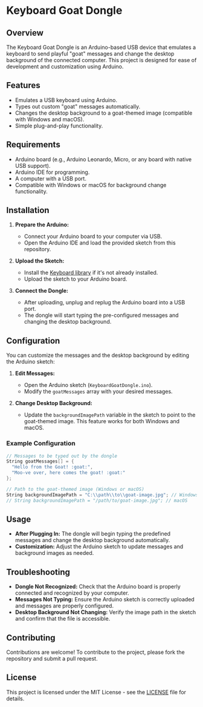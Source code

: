 # Keyboard Goat Dongle

## Overview

The Keyboard Goat Dongle is an Arduino-based USB device that emulates a keyboard to send playful "goat" messages and change the desktop background of the connected computer. This project is designed for ease of development and customization using Arduino.

## Features

- Emulates a USB keyboard using Arduino.
- Types out custom "goat" messages automatically.
- Changes the desktop background to a goat-themed image (compatible with Windows and macOS).
- Simple plug-and-play functionality.

## Requirements

- Arduino board (e.g., Arduino Leonardo, Micro, or any board with native USB support).
- Arduino IDE for programming.
- A computer with a USB port.
- Compatible with Windows or macOS for background change functionality.

## Installation

1. **Prepare the Arduino:**
   - Connect your Arduino board to your computer via USB.
   - Open the Arduino IDE and load the provided sketch from this repository.

2. **Upload the Sketch:**
   - Install the [Keyboard library](https://www.arduino.cc/en/Reference/Keyboard) if it's not already installed.
   - Upload the sketch to your Arduino board.

3. **Connect the Dongle:**
   - After uploading, unplug and replug the Arduino board into a USB port.
   - The dongle will start typing the pre-configured messages and changing the desktop background.

## Configuration

You can customize the messages and the desktop background by editing the Arduino sketch:

1. **Edit Messages:**
   - Open the Arduino sketch (`KeyboardGoatDongle.ino`).
   - Modify the `goatMessages` array with your desired messages.

2. **Change Desktop Background:**
   - Update the `backgroundImagePath` variable in the sketch to point to the goat-themed image. This feature works for both Windows and macOS.

### Example Configuration

```cpp
// Messages to be typed out by the dongle
String goatMessages[] = {
  "Hello from the Goat! :goat:",
  "Moo-ve over, here comes the goat! :goat:"
};

// Path to the goat-themed image (Windows or macOS)
String backgroundImagePath = "C:\\path\\to\\goat-image.jpg"; // Windows
// String backgroundImagePath = "/path/to/goat-image.jpg"; // macOS
```

## Usage

- **After Plugging In:** The dongle will begin typing the predefined messages and change the desktop background automatically.
- **Customization:** Adjust the Arduino sketch to update messages and background images as needed.

## Troubleshooting

- **Dongle Not Recognized:** Check that the Arduino board is properly connected and recognized by your computer.
- **Messages Not Typing:** Ensure the Arduino sketch is correctly uploaded and messages are properly configured.
- **Desktop Background Not Changing:** Verify the image path in the sketch and confirm that the file is accessible.

## Contributing

Contributions are welcome! To contribute to the project, please fork the repository and submit a pull request.

## License

This project is licensed under the MIT License - see the [LICENSE](LICENSE) file for details.
